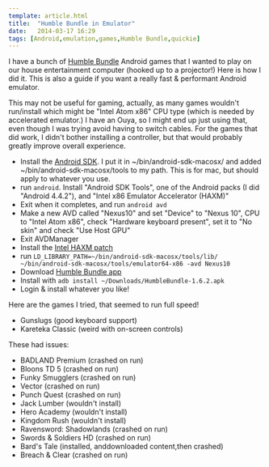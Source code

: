 ```yaml
---
template: article.html
title:  "Humble Bundle in Emulator"
date:   2014-03-17 16:29
tags: [Android,emulation,games,Humble Bundle,quickie]
---
```


I have a bunch of [Humble Bundle](https://www.humblebundle.com/) Android games that I wanted to play on our house entertainment computer (hooked up to a projector!) Here is how I did it. This is also a guide if you want a really fast & performant Android emulator.

This may not be useful for gaming, actually, as many games wouldn't run/install which might be "Intel Atom x86" CPU type (which is needed by accelerated emulator.) I have an Ouya, so I might end up just using that, even though I was trying avoid having to switch cables. For the games that did work, I didn't bother installing a controller, but that would probably greatly improve overall experience.

*  Install the [Android SDK](http://developer.android.com/sdk/index.html). I put it in ~/bin/android-sdk-macosx/ and added ~/bin/android-sdk-macosx/tools to my path.  This is for mac, but should apply to whatever you use.
*  run `android`. Install "Android SDK Tools", one of the Android packs (I did "Android 4.4.2"), and "Intel x86 Emulator Accelerator (HAXM)"
*  Exit when it completes, and run `android avd`
*  Make a new AVD called "Nexus10" and set "Device" to "Nexus 10", CPU to "Intel Atom x86", check "Hardware keyboard present", set it to "No skin" and check "Use Host GPU"
*  Exit AVDManager
*  Install the [Intel HAXM patch](http://software.intel.com/en-us/android/articles/intel-hardware-accelerated-execution-manager)
*  run `LD_LIBRARY_PATH=~/bin/android-sdk-macosx/tools/lib/ ~/bin/android-sdk-macosx/tools/emulator64-x86 -avd Nexus10`
*  Download [Humble Bundle app](https://www.humblebundle.com/getapp)
*  Install with `adb install ~/Downloads/HumbleBundle-1.6.2.apk`
*  Login & install whatever you like!

Here are the games I tried, that seemed to run full speed!

*  Gunslugs (good keyboard support)
*  Kareteka Classic (weird with on-screen controls)

These had issues:

*  BADLAND Premium (crashed on run)
*  Bloons TD 5 (crashed on run)
*  Funky Smugglers (crashed on run)
*  Vector (crashed on run)
*  Punch Quest (crashed on run)
*  Jack Lumber (wouldn't install)
*  Hero Academy (wouldn't install)
*  Kingdom Rush (wouldn't install)
*  Ravensword: Shadowlands (crashed on run)
*  Swords & Soldiers HD (crashed on run)
*  Bard's Tale (installed, anddownloaded content,then crashed)
*  Breach & Clear (crashed on run)